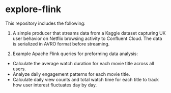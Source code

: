# explore-flink

This repository includes the following:

1) A simple producer that streams data from a Kaggle dataset capturing UK user behavior on Netflix browsing activity to Confluent Cloud. The data is serialized in AVRO format before streaming.

2) Example Apache Flink queries for preforming data analysis:

* Calculate the average watch duration for each movie title across all users.
* Analyze daily engagement patterns for each movie title.
* Calculate daily view counts and total watch time for each title to track how user interest fluctuates day by day.
 
